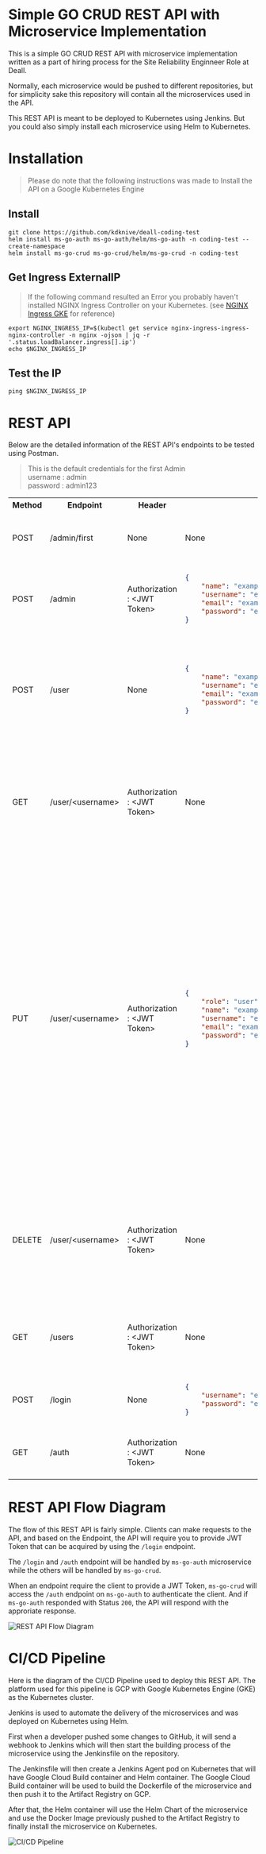 # Simple GO CRUD REST API with Microservice Implementation

This is a simple GO CRUD REST API with microservice implementation written as a part of hiring process for the Site Reliability Enginneer Role at Deall.

Normally, each microservice would be pushed to different repositories, but for simplicity sake this repository will contain all the microservices used in the API.

This REST API is meant to be deployed to Kubernetes using Jenkins. But you could also simply install each microservice using Helm to Kubernetes.

# Installation
> Please do note that the following instructions was made to Install the API on a Google Kubernetes Engine
## Install

    git clone https://github.com/kdknive/deall-coding-test
    helm install ms-go-auth ms-go-auth/helm/ms-go-auth -n coding-test --create-namespace
    helm install ms-go-crud ms-go-crud/helm/ms-go-crud -n coding-test 
    
## Get Ingress ExternalIP
> If the following command resulted an Error you probably haven't installed NGINX Ingress Controller on your Kubernetes. (see [NGINX Ingress GKE](https://pages.github.com/) for reference)

    export NGINX_INGRESS_IP=$(kubectl get service nginx-ingress-ingress-nginx-controller -n nginx -ojson | jq -r '.status.loadBalancer.ingress[].ip')
    echo $NGINX_INGRESS_IP

## Test the IP

    ping $NGINX_INGRESS_IP

# REST API

Below are the detailed information of the REST API's endpoints to be tested using Postman.

> This is the default credentials for the first Admin <br> username : admin <br> password : admin123

<table>
<tr>
<th> Method </th> <th> Endpoint </th> <th> Header </th> <th> Body </th> <th> Description </th>
</tr>
<tr>
<td> POST </td>
<td> /admin/first </td>
<td> None </td>
<td> None </td>
<td> Can only be used once to create the first Admin </td>
</tr>
<tr>
<td> POST </td>
<td> /admin </td>
<td> Authorization : &lt;JWT Token&gt;</td>
<td>
    
```json
{
    "name": "example admin",
    "username": "exampleadmin",
    "email": "exampleadmin@gmail.com",
    "password": "exampleadmin"
}
```

</td>
<td> Create Admin <br> Requires Admin's JWT Token </td>
</tr>
<tr>
<td> POST </td>
<td> /user </td>
<td> None </td>
<td>
    
```json
{
    "name": "example",
    "username": "example",
    "email": "example@gmail.com",
    "password": "example"
}
```

</td>
<td> Create User <br> Can be done without any Token <br> Can't use the same username and email as other users</td>
</tr>
<tr>
<td> GET </td>
<td> /user/&lt;username&gt; </td>
<td> Authorization : &lt;JWT Token&gt;</td>
<td> None </td>
<td> Get user data <br> Admin's JWT Token can get any user data <br> User's JWT Token can only get their own data </td>
</tr>
<tr>
<td> PUT </td>
<td> /user/&lt;username&gt; </td>
<td> Authorization : &lt;JWT Token&gt;</td>
<td>
    
```json
{
    "role": "user", //only applicable for Admins
    "name": "example edited", 
    "username": "example",
    "email": "example@gmail.com",
    "password": "example"
}
```

</td>
<td> Update user data <br> Admin's JWT Token can update any user data <br> User's JWT Token can only update their own data <br> Can't update if the username and email is the same as other users <br> Updating the role is only applicable for Admins, the API won't read the "role" key if the JWT Token belongs to a user </td>
</tr>
<tr>
<td> DELETE </td>
<td> /user/&lt;username&gt; </td>
<td> Authorization : &lt;JWT Token&gt;</td>
<td> None </td>
<td> Delete user data <br> Admin's JWT Token can delete any user data <br> User's JWT Token can only delete their own data </td>
</tr>
<tr>
<td> GET </td>
<td> /users </td>
<td> Authorization : &lt;JWT Token&gt;</td>
<td> None </td>
<td> Get all user data <br> Only Admin's JWT Token can get all user data </td>
</tr>
<tr>
<td> POST </td>
<td> /login </td>
<td> None </td>
<td>
    
```json
{
    "username": "example",
    "password": "example"
}
```

</td>
<td> Admin/User Login <br> Login to get JWT Token </td>
</tr>
<tr>
<td> GET </td>
<td> /auth </td>
<td> Authorization : &lt;JWT Token&gt;</td>
<td> None </td>
<td> Validate Token <br> Check the validity of JWT Token </td>
</tr>
</table>

# REST API Flow Diagram

The flow of this REST API is fairly simple. Clients can make requests to the API, and based on the Endpoint, the API will require you to provide JWT Token that can be acquired by using the `/login` endpoint.

The `/login` and `/auth` endpoint will be handled by `ms-go-auth` microservice while the others will be handled by `ms-go-crud`.

When an endpoint require the client to provide a JWT Token, `ms-go-crud` will access the `/auth` endpoint on `ms-go-auth` to authenticate the client. And if `ms-go-auth` responded with Status `200`, the API will respond with the approriate response.

![REST API Flow Diagram](/rest-api-flow.png)

# CI/CD Pipeline

Here is the diagram of the CI/CD Pipeline used to deploy this REST API. The platform used for this pipeline is GCP with Google Kubernetes Engine (GKE) as the Kubernetes cluster.

Jenkins is used to automate the delivery of the microservices and was deployed on Kubernetes using Helm.

First when a developer pushed some changes to GitHub, it will send a webhook to Jenkins which will then start the building process of the microservice using the Jenkinsfile on the repository.

The Jenkinsfile will then create a Jenkins Agent pod on Kubernetes that will have Google Cloud Build container and Helm container. The Google Cloud Build container will be used to build the Dockerfile of the microservice and then push it to the Artifact Registry on GCP.

After that, the Helm container will use the Helm Chart of the microservice and use the Docker Image previously pushed to the Artifact Registry to finally install the microservice on Kubernetes.

![CI/CD Pipeline](/cicd-pipeline.png)
